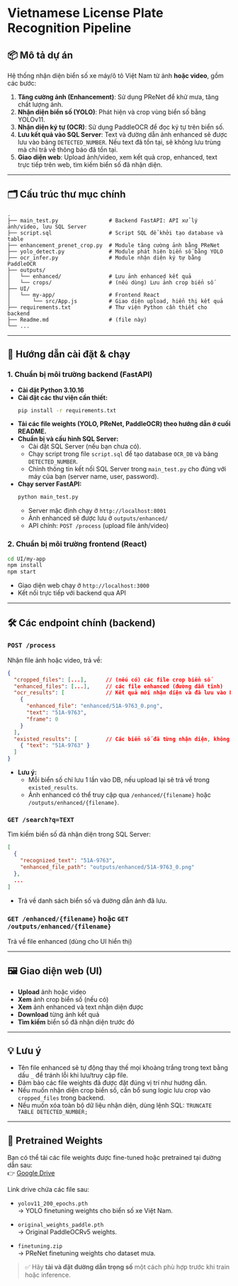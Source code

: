 # Vietnamese License Plate Recognition Pipeline

## 📦 Mô tả dự án

Hệ thống nhận diện biển số xe máy/ô tô Việt Nam từ ảnh **hoặc video**, gồm các bước:
1. **Tăng cường ảnh (Enhancement)**: Sử dụng PReNet để khử mưa, tăng chất lượng ảnh.
2. **Nhận diện biển số (YOLO)**: Phát hiện và crop vùng biển số bằng YOLOv11.
3. **Nhận diện ký tự (OCR)**: Sử dụng PaddleOCR để đọc ký tự trên biển số.
4. **Lưu kết quả vào SQL Server**: Text và đường dẫn ảnh enhanced sẽ được lưu vào bảng `DETECTED_NUMBER`. Nếu text đã tồn tại, sẽ không lưu trùng mà chỉ trả về thông báo đã tồn tại.
5. **Giao diện web**: Upload ảnh/video, xem kết quả crop, enhanced, text trực tiếp trên web, tìm kiếm biển số đã nhận diện.

---

## 🗂️ Cấu trúc thư mục chính

```
.
├── main_test.py                # Backend FastAPI: API xử lý ảnh/video, lưu SQL Server
├── script.sql                  # Script SQL để khởi tạo database và table
├── enhancement_prenet_crop.py  # Module tăng cường ảnh bằng PReNet
├── yolo_detect.py              # Module phát hiện biển số bằng YOLO
├── ocr_infer.py                # Module nhận diện ký tự bằng PaddleOCR
├── outputs/
│   └── enhanced/               # Lưu ảnh enhanced kết quả
│   └── crops/                  # (nếu dùng) Lưu ảnh crop biển số
├── UI/
│   └── my-app/                 # Frontend React
│       └── src/App.js          # Giao diện upload, hiển thị kết quả
├── requirements.txt            # Thư viện Python cần thiết cho backend
├── Readme.md                   # (file này)
└── ...
```

---

## 🚀 Hướng dẫn cài đặt & chạy

### 1. Chuẩn bị môi trường backend (FastAPI)

- **Cài đặt Python 3.10.16**
- **Cài đặt các thư viện cần thiết:**
  ```bash
  pip install -r requirements.txt
  ```
- **Tải các file weights (YOLO, PReNet, PaddleOCR) theo hướng dẫn ở cuối README.**
- **Chuẩn bị và cấu hình SQL Server:**
  - Cài đặt SQL Server (nếu bạn chưa có).
  - Chạy script trong file `script.sql` để tạo database `OCR_DB` và bảng `DETECTED_NUMBER`.
  - Chỉnh thông tin kết nối SQL Server trong `main_test.py` cho đúng với máy của bạn (server name, user, password).
- **Chạy server FastAPI:**
  ```bash
  python main_test.py
  ```
  - Server mặc định chạy ở `http://localhost:8001`
  - Ảnh enhanced sẽ được lưu ở `outputs/enhanced/`
  - API chính: `POST /process` (upload file ảnh/video)

### 2. Chuẩn bị môi trường frontend (React)

```bash
cd UI/my-app
npm install
npm start
```
- Giao diện web chạy ở `http://localhost:3000`
- Kết nối trực tiếp với backend qua API

---

## 🛠️ Các endpoint chính (backend)

### `POST /process`
Nhận file ảnh hoặc video, trả về:
```json
{
  "cropped_files": [...],      // (nếu có) các file crop biển số
  "enhanced_files": [...],     // các file enhanced (đường dẫn tĩnh)
  "ocr_results": [             // Kết quả mới nhận diện và đã lưu vào DB
    {
      "enhanced_file": "enhanced/51A-9763_0.png",
      "text": "51A-9763",
      "frame": 0
    }
  ],
  "existed_results": [         // Các biển số đã từng nhận diện, không lưu trùng vào DB
    { "text": "51A-9763" }
  ]
}
```
- **Lưu ý:**
  - Mỗi biển số chỉ lưu 1 lần vào DB, nếu upload lại sẽ trả về trong `existed_results`.
  - Ảnh enhanced có thể truy cập qua `/enhanced/{filename}` hoặc `/outputs/enhanced/{filename}`.

### `GET /search?q=TEXT`
Tìm kiếm biển số đã nhận diện trong SQL Server:
```json
[
  {
    "recognized_text": "51A-9763",
    "enhanced_file_path": "outputs/enhanced/51A-9763_0.png"
  },
  ...
]
```
- Trả về danh sách biển số và đường dẫn ảnh đã lưu.

### `GET /enhanced/{filename}` hoặc `GET /outputs/enhanced/{filename}`
Trả về file enhanced (dùng cho UI hiển thị)

---

## 🖼️ Giao diện web (UI)

- **Upload** ảnh hoặc video
- **Xem** ảnh crop biển số (nếu có)
- **Xem** ảnh enhanced và text nhận diện được
- **Download** từng ảnh kết quả
- **Tìm kiếm** biển số đã nhận diện trước đó

---

## 💡 Lưu ý

- Tên file enhanced sẽ tự động thay thế mọi khoảng trắng trong text bằng dấu `_` để tránh lỗi khi lưu/truy cập file.
- Đảm bảo các file weights đã được đặt đúng vị trí như hướng dẫn.
- Nếu muốn nhận diện crop biển số, cần bổ sung logic lưu crop vào `cropped_files` trong backend.
- Nếu muốn xóa toàn bộ dữ liệu nhận diện, dùng lệnh SQL: `TRUNCATE TABLE DETECTED_NUMBER;`

---

## 🔗 Pretrained Weights

Bạn có thể tải các file weights được fine-tuned hoặc pretrained tại đường dẫn sau:  
👉 [Google Drive](https://drive.google.com/drive/folders/1tqchFpQig-Q3iDR3kzcSPCYQ-UGNSHvC?usp=sharing)

Link drive chứa các file sau:

- `yolov11_200_epochs.pth`  
  → YOLO finetuning weights cho biển số xe Việt Nam.

- `original_weights_paddle.pth`  
  → Original PaddleOCRv5 weights.

- `finetuning.zip`  
  → PReNet finetuning weights cho dataset mưa.

> ✅ Hãy **tải và đặt đường dẫn trọng số** một cách phù hợp trước khi train hoặc inference.


